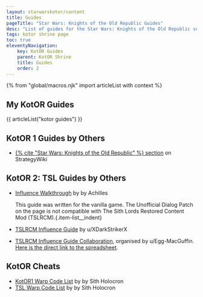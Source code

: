 ```yaml
---
layout: starwarskotor/content
title: Guides
pageTitle: "Star Wars: Knights of the Old Republic Guides"
desc: "List of guides for the Star Wars: Knights of the Old Republic series I have written or found useful. This page also includes lists of cheats."
tags: kotor shrine page
toc: true
eleventyNavigation:
    key: KotOR Guides
    parent: KotOR Shrine
    title: Guides
    order: 2
---
```


{% from "global/macros.njk" import articleList with context %}

## My KotOR Guides
{{ articleList("kotor guides") }}

## KotOR 1 Guides by Others
* [{% cite "Star Wars: Knights of the Old Republic" %} section](https://strategywiki.org/wiki/Star_Wars:_Knights_of_the_Old_Republic) on StrategyWiki

## KotOR 2: TSL Guides by Others
* [Influence Walkthrough](https://web.archive.org/web/20190104130924/www.starwarsknights.com/influence.php) by by Achilles

    This guide was written for the vanilla game. The Unofficial Dialog Patch on the page is not compatible with The Sith Lords Restored Content Mod (TSLRCM).{.item-list__indent}

* [TSLRCM Influence Guide](https://www.reddit.com/r/kotor/comments/ruofg1/kotor_2_tslrcm_influence_guide/) by u/XDarkStrikerX
* [TSLRCM Influence Guide Collaboration](https://www.reddit.com/r/kotor/comments/vmhn73/kotor_2_tslrcm_influence_guide_collaboration/), organised by u/Egg-MacGuffin. [Here is the direct link to the spreadsheet](https://docs.google.com/spreadsheets/d/1SppuhOhl3AU-EAKjSji1EIJm41OTjeRGfVHbnmRwqio/edit?usp=sharing).

## KotOR Cheats
* [KotOR1 Warp Code List](https://deadlystream.com/blogs/entry/414-blog-112-the-kotor1-warp-code-list/) by by Sith Holocron
* [TSL Warp Code List](https://deadlystream.com/blogs/entry/413-blog-111-the-tsl-warp-code-list/) by by Sith Holocron